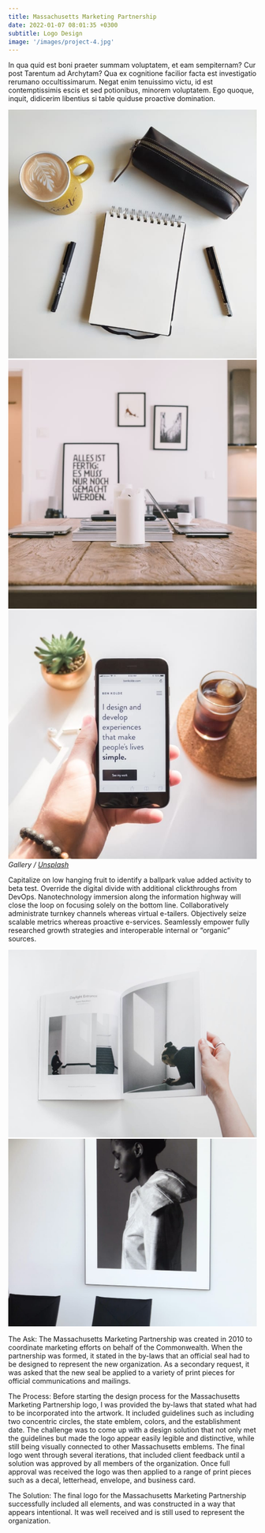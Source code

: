 ```yaml
---
title: Massachusetts Marketing Partnership
date: 2022-01-07 08:01:35 +0300
subtitle: Logo Design
image: '/images/project-4.jpg'
---
```


In qua quid est boni praeter summam voluptatem, et eam sempiternam? Cur post Tarentum ad Archytam? Qua ex cognitione facilior facta est investigatio rerumano occultissimarum. Negat enim tenuissimo victu, id est contemptissimis escis et sed potionibus, minorem voluptatem. Ego quoque, inquit, didicerim libentius si table quiduse proactive domination.

<div class="gallery-box">
  <div class="gallery">
    <img src="/images/project-example-1.jpg" loading="lazy" alt="Project">
    <img src="/images/project-example-2.jpg" loading="lazy" alt="Project">
    <img src="/images/project-example-3.jpg" loading="lazy" alt="Project">
  </div>
  <em>Gallery / <a href="https://unsplash.com/" target="_blank">Unsplash</a></em>
</div>

Capitalize on low hanging fruit to identify a ballpark value added activity to beta test. Override the digital divide with additional clickthroughs from DevOps. Nanotechnology immersion along the information highway will close the loop on focusing solely on the bottom line. Collaboratively administrate turnkey channels whereas virtual e-tailers. Objectively seize scalable metrics whereas proactive e-services. Seamlessly empower fully researched growth strategies and interoperable internal or “organic” sources.

<div class="gallery-box">
  <div class="gallery">
    <img src="/images/project-example-4.jpg" loading="lazy" alt="Project">
    <img src="/images/project-example-5.jpg" loading="lazy" alt="Project">
  </div>
</div>

The Ask: The Massachusetts Marketing Partnership was created in 2010 to coordinate marketing efforts on behalf of the Commonwealth. When the partnership was formed, it stated in the by-laws that an official seal had to be designed to represent the new organization. As a secondary request, it was asked that the new seal be applied to a variety of print pieces for official communications and mailings. 

The Process: Before starting the design process for the Massachusetts Marketing Partnership logo, I was provided the by-laws that stated what had to be incorporated into the artwork. It included guidelines such as including two concentric circles, the state emblem, colors, and the establishment date. The challenge was to come up with a design solution that not only met the guidelines but made the logo appear easily legible and distinctive, while still being visually connected to other Massachusetts emblems. The final logo went through several iterations, that included client feedback until a solution was approved by all members of the organization. Once full approval was received the logo was then applied to a range of print pieces such as a decal, letterhead, envelope, and business card. 

The Solution: The final logo for the Massachusetts Marketing Partnership successfully included all elements, and was constructed in a way that appears intentional. It was well received and is still used to represent the organization.